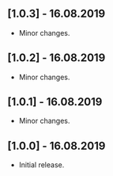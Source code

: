 ## [1.0.3] - 16.08.2019

* Minor changes.

## [1.0.2] - 16.08.2019

* Minor changes.

## [1.0.1] - 16.08.2019

* Minor changes.

## [1.0.0] - 16.08.2019

* Initial release.
